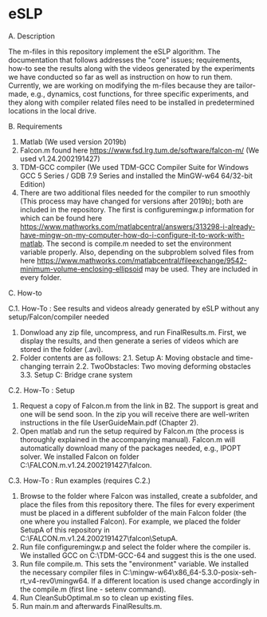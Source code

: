 # eSLP

A. Description

The m-files in this repository implement the eSLP algorithm. The documentation that follows addresses the "core" issues; requirements, how-to see the results along with the videos generated by the experiments we have conducted so far as well as instruction on how to run them. Currently, we are working on modifying the m-files because they are tailor-made, e.g., dynamics, cost functions, for three specific experiments, and they along with compiler related files need to be installed in predetermined locations in the local drive. 

B. Requirements

1. Matlab (We used version 2019b)
2. Falcon.m found here https://www.fsd.lrg.tum.de/software/falcon-m/ (We used v1.24.2002191427)
3. TDM-GCC compiler (We used TDM-GCC Compiler Suite for Windows GCC 5 Series / GDB 7.9 Series and installed the MinGW-w64 64/32-bit Edition)
4. There are two additional files needed for the compiler to run smoothly (This process may have changed for versions after 2019b); both are included in the repository. The first is configuremingw.p information for which can be found here https://www.mathworks.com/matlabcentral/answers/313298-i-already-have-mingw-on-my-computer-how-do-i-configure-it-to-work-with-matlab. The second is compile.m needed to set the environment variable properly. Also, depending on the subproblem solved files from here https://www.mathworks.com/matlabcentral/fileexchange/9542-minimum-volume-enclosing-ellipsoid may be used. They are included in every folder.

C. How-to

C.1. How-To : See results and videos already generated by eSLP without any setup/Falcon/compiler needed
1. Donwload any zip file, uncompress, and run FinalResults.m. First, we display the results, and then generate a series of videos which are stored in the folder (.avi).
2. Folder contents are as follows:
2.1. Setup A: Moving obstacle and time-changing terrain
2.2. TwoObstacles: Two moving deforming obstacles
3.3. Setup C: Bridge crane system

C.2. How-To : Setup
1. Request a copy of Falcon.m from the link in B2. The support is great and one will be send soon. In the zip you will receive there are well-writen instructions in the file UserGuideMain.pdf (Chapter 2).
2. Open matlab and run the setup required by Falcon.m (the process is thoroughly explained in the accompanying manual). Falcon.m will automatically download many of the packages needed, e.g., IPOPT solver. We installed Falcon on folder C:\FALCON.m.v1.24.2002191427\falcon.

C.3. How-To : Run examples (requires C.2.)
1. Browse to the folder where Falcon was installed, create a subfolder, and place the files from this repository there. The files for every experiment must be placed in a different subfolder of the main Falcon folder (the one where you installed Falcon). For example, we placed the folder SetupA of this repository in C:\FALCON.m.v1.24.2002191427\falcon\SetupA.
2. Run file configuremingw.p and select the folder where the compiler is. We installed GCC on C:\TDM-GCC-64 and suggest this is the one used.
3. Run file compile.m. This sets the "environment" variable. We installed the necessary compiler files in C:\mingw-w64\x86_64-5.3.0-posix-seh-rt_v4-rev0\mingw64. If a different location is used change accordingly in the compile.m (first line - setenv command).
4. Run CleanSubOptimal.m so to clean up existing files.
5. Run main.m and afterwards FinalResults.m.
